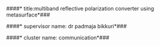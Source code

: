 ####* title:multiband reflective polarization converter using metasurface*###

####* supervisor name: dr padmaja bikkuri*###

####* cluster name: communication*###


